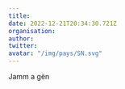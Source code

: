 ```yaml
---
title: 
date: 2022-12-21T20:34:30.721Z
organisation: 
author: 
twitter: 
avatar: "/img/pays/SN.svg"
---
```


Jamm a gën
